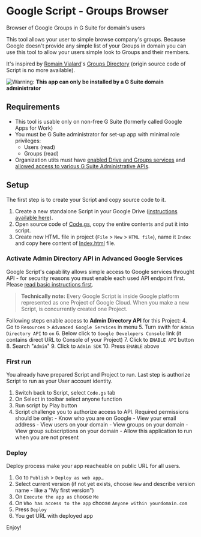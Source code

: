 # Google Script - Groups Browser
Browser of Google Groups in G Suite for domain's users

This tool allows your user to simple browse company's groups. Because Google doesn't provide any simple list of your Groups in domain you can use this tool to allow your users simple look to Groups and their members.

It's inspired by [Romain Vialard](https://plus.google.com/u/0/+RomainVialard-public/posts)'s [Groups Directory](https://sites.google.com/site/scriptsexamples/available-web-apps/list-members-of-a-group) (origin source code of Script is no more available).

![Warning:](https://www.iconfinder.com/icons/183416/download/svg/16) **This app can only be installed by a G Suite domain administrator**

## Requirements

- This tool is usable only on non-free G Suite (formerly called Google Apps for Work)
- You must be G Suite administrator for set-up app with minimal role privileges:
  - Users (read)
  - Groups (read)
- Organization utits must have [enabled Drive and Groups services](https://support.google.com/a/answer/182426) and [allowed access to various G Suite Administrative APIs](https://support.google.com/a/answer/60757).

## Setup
The first step is to create your Script and copy source code to it.

  1. Create a new standalone Script in your Google Drive ([instructions available here](https://developers.google.com/apps-script/managing_projects#creatingDrive)).
  2. Open source code of [Code.gs](Code.gs), copy the entire contents and put it into script.
  3. Create new HTML file in project (`File` > `New` > `HTML file`), name it `Index` and copy here content of [Index.html](Index.html) file.

### Activate Admin Directory API in Advanced Google Services
Google Script's capability allows simple access to Google services throught API - for security reasons you must enable each used API endpoint first. Please [read basic instructions first](https://developers.google.com/apps-script/guides/services/advanced).

> **Technically note:** Every Google Script is inside Google platform represented as one Project of Google Cloud. When you make a new Script, is concurrently created one Project.

Following steps enable access to **Admin Directory API** for this Project:
  4. Go to `Resources` > `Advanced Google Services` in menu
  5. Turn swith for `Admin Directory API` to `on`
  6. Below click to `Google Developers Console` link (it contains direct URL to Console of your Project)
  7. Click to `ENABLE API` button
  8. Search "`Admin`"
  9. Click to `Admin SDK`
  10. Press `ENABLE` above

### First run
You already have prepared Script and Project to run. Last step is authorize Script to run as your User account identity.

  1. Switch back to Script, select `Code.gs` tab
  2. On Select in toolbar select anyone function
  3. Run script by Play button
  4. Script challenge you to authorize access to API. Required permissions should be only:
    - Know who you are on Google
    - View your email address
    - View users on your domain
    - View groups on your domain
    - View group subscriptions on your domain
    - Allow this application to run when you are not present

### Deploy
Deploy process make your app reacheable on public URL for all users. 

  1. Go to `Publish` > `Deploy as web app…`
  2. Select current version (if not yet exists, choose `New` and describe version name - like a "My first version")
  3. On `Execute the app as` choose `Me`
  4. On `Who has access to the app` choose `Anyone within yourdomain.com`
  5. Press `Deploy`
  6. You get URL with deployed app

Enjoy!
